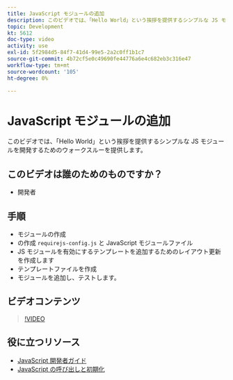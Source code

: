 ```yaml
---
title: JavaScript モジュールの追加
description: このビデオでは、「Hello World」という挨拶を提供するシンプルな JS モジュールを開発するためのウォークスルーを提供します。
topic: Development
kt: 5612
doc-type: video
activity: use
exl-id: 5f2984d5-84f7-41d4-99e5-2a2c0ff1b1c7
source-git-commit: 4b72cf5e0c49690fe44776a6e4c682eb3c316e47
workflow-type: tm+mt
source-wordcount: '105'
ht-degree: 0%

---
```


# JavaScript モジュールの追加

このビデオでは、「Hello World」という挨拶を提供するシンプルな JS モジュールを開発するためのウォークスルーを提供します。

## このビデオは誰のためのものですか？

- 開発者

## 手順

- モジュールの作成
- の作成 `requirejs-config.js` と JavaScript モジュールファイル
- JS モジュールを有効にするテンプレートを追加するためのレイアウト更新を作成します
- テンプレートファイルを作成
- モジュールを追加し、テストします。

## ビデオコンテンツ

>[!VIDEO](https://video.tv.adobe.com/v/35790?quality=12&learn=on)

## 役に立つリソース

- [JavaScript 開発者ガイド](https://devdocs.magento.com/guides/v2.4/javascript-dev-guide/bk-javascript-dev-guide.html)
- [JavaScript の呼び出しと初期化](https://devdocs.magento.com/guides/v2.4/javascript-dev-guide/javascript/js_init.html)
